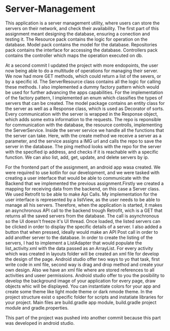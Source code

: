 # Server-Management
This application is a server management utility, where users can store the servers on their network, and check their availability. The first part of this assignment meant designing the database, ensuring a conection and testing it. The Resource pack contains the logic for operation on the database. Model pack contains the model for the database. Repositories pack contains the interface for accessing the database. Controllers pack contains the controller which maps the operation executed on db. 

At a second commit I updated the project with more endopoints, the user now being able to do a multitude of operations for managing their server. We now had more GET methods, which could return a list of the severs, or by a specific id. The ServerResource class  contains all the logic for calling these methods. I also implemented a dummy factory pattern which would be used for further advancing the apps capabilities. For the implementation of the factory pattern, I implemented an enum which classifies the types of servers that can be created. The model package contains an entity class for the server as well as a Response class, which is used as Decorator of sorts. Every communication with the server is wrapped in the Response object, which adds some extra information to the requests. The repo is reponsible for communication with the database, the resource controlls, implementing the ServerService. Inside the server service we handle all the functions that the server can take. Here, with the create method we receive a server as a parameter, and the service assigns a IMG url and calls the repo to save the server in the database. The ping method looks with the repo for the server with the specified ip address, and checks if it is reachable with a specific function. We can also list, add, get, update, and delete servers by ip.

For the frontend part of the assignment, an android app wasa created. We were required to use kotlin for our development, and we were tasked with creating a user interface that would be able to communicate with the Backend that we implemented the previous assignment.Firstly we created a mapping for receiving data from the backend, on this case a Server class. We used Retrofit to be able to make Api Calls. My implementation for the user interface is represented by a listView, as the user needs to be able to manage all his servers. Therefore, when the application is started, it makes an asynchronous API call to the backend trough Retrofit, wich is a GET that returns all the saved servers from the database. The call is asynchronous so the UI doesn't freeze it's UI thread.
Once loaded, the listed servers can be clicked in order to display the specific details of a server. I also added a button that when pressed, ideally would make an API Post call in order to add another server to the database. In order to create the listing of the servers, I had to implement a ListAdapter that would populate the list_activity.xml with the data passed as an ArrayList.
For every activity which was created in layouts folder will be created an xml file for develop the design of the page. Android studio offer two ways to yo that task, first write code in xml file, second way is drag and drop method and create your own design. Also we have an xml file where are stored references to all activities and useer permissions. Android studio offer to you the posibility to develop the background image of your application for every page, draw objects whic will be displayed. You can instantiate colors for your app and create some theme like light mode theme or dark nmode theme. In the project structure exist o specific folder for scripts and instatiate libraries for your project. Main files are build.gradle app module, build.gradle project module and gradle.properties.

This part of the project was pushed into another commit because this part was developed in android studio.

